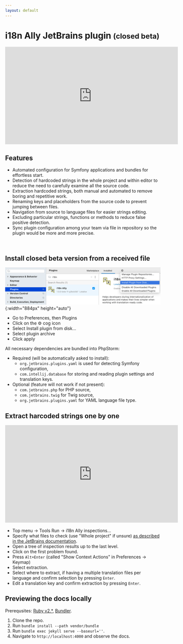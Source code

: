 ```yaml
---
layout: default
---
```


# i18n Ally JetBrains plugin <small>(closed beta)</small>

<div class="video-container">
    <iframe width="560" height="315" src="https://www.youtube.com/embed/QW-oU6sJuFc?rel=0" frameborder="0" allow="accelerometer; autoplay; clipboard-write; encrypted-media; gyroscope; picture-in-picture" allowfullscreen></iframe>
</div>

## Features

* Automated configuration for Symfony applications and bundles for effortless start.
* Detection of hardcoded strings in the whole project and within editor to reduce the need to carefully examine all the source code.
* Extraction hardcoded strings, both manual and automated to remove boring and repetitive work.
* Renaming keys and placeholders from the source code to prevent jumping between files.
* Navigation from source to language files for easier strings editing.
* Excluding particular strings, functions or methods to reduce false positive detection.
* Sync plugin configuration among your team via file in repository so the plugin would be more and more precise.

<br>

## Install closed beta version from a received file

![Install closed beta version from code](assets/install-plugin-from-files.png){:width="884px" height="auto"}

* Go to Preferences, then Plugins
* Click on the ⚙️ cog icon
* Select Install plugin from disk...
* Select plugin archive
* Click apply

All necessary dependencies are bundled into PhpStorm:

* Required (will be automatically asked to install):
  * `org.jetbrains.plugins.yaml` is used for detecting Symfony configuration,
  * `com.intellij.database` for storing and reading plugin settings and translation keys.
* Optional (feature will not work if not present):
  * `com.jetbrains.php` for PHP source,
  * `com.jetbrains.twig` for Twig source,
  * `org.jetbrains.plugins.yaml` for YAML language file type.

## Extract harcoded strings one by one

<div class="video-container">
    <iframe width="560" height="315" src="https://www.youtube.com/embed/3Lnt-aBy98E?rel=0" frameborder="0" allow="accelerometer; autoplay; clipboard-write; encrypted-media; gyroscope; picture-in-picture" allowfullscreen></iframe>
</div>

* Top menu → Tools Run → i18n Ally inspections…
* Specify what files to check (use "Whole project" if unsure) [as described in the JetBrains documentation](https://www.jetbrains.com/help/idea/specify-inspection-scope-dialog.html).
* Open a tree of inspection results up to the last level.
* Click on the first problem found.
* Press `Alt+Enter` (called "Show Context Actions" in Preferences → Keymap)
* Select extraction.
* Select where to extract, if having a multiple translation files per language and confirm selection by pressing `Enter`.
* Edit a translation key and confirm extraction by pressing `Enter`.

## Previewing the docs locally

Prerequsites: [Ruby v2.*](https://www.ruby-lang.org/en/documentation/installation/#homebrew), [Bundler](https://bundler.io/).

1. Clone the repo.
2. Run `bundle install --path vendor/bundle`
3. Run `bundle exec jekyll serve --baseurl=''`.
4. Navigate to `http://localhost:4000` and observe the docs.
